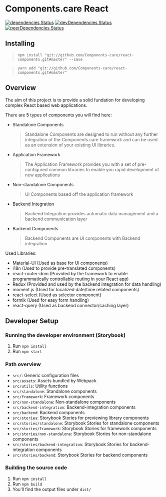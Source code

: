 # Components.care React

[![dependencies Status](https://david-dm.org/Components-care/react-components/status.svg)](https://david-dm.org/Components-care/react-components)
[![devDependencies Status](https://david-dm.org/Components-care/react-components/dev-status.svg)](https://david-dm.org/Components-care/react-components?type=dev)
[![peerDependencies Status](https://david-dm.org/Components-care/react-components/peer-status.svg)](https://david-dm.org/Components-care/react-components?type=peer)

## Installing

> `npm install "git://github.com/Components-care/react-components.git#master" --save`

> `yarn add "git://github.com/Components-care/react-components.git#master"`

## Overview

The aim of this project is to provide a solid fundation for developing complex React based web applications.

There are 5 types of components you will find here:

- Standalone Components
  > Standalone Components are designed to run without any further integration of the Components.care framework and can be used as an extension of your existing UI libraries.
- Application Framework
  > The Application Framework provides you with a set of pre-configured common libraries to enable you rapid development of new applications
- Non-standalone Components
  > UI Components based off the application framework
- Backend Integration
  > Backend Integration provides automatic data management and a backend communication layer
- Backend Components
  > Backend Components are UI components with Backend integration

Used Libraries:

- Material-UI (Used as base for UI components)
- i18n (Used to provide pre-translated components)
- react-router-dom (Provided by the framework to enable programmatically controllable routing in your React app)
- Redux (Provided and used by the backend integration for data handling)
- moment.js (Used for localized date/time related components)
- react-select (Used as selector component)
- formik (Used for easy form handling)
- react-query (Used as backend connector/caching layer)

## Developer Setup

### Running the developer environment (Storybook)

1. Run `npm install`
2. Run `npm start`

### Path overview

- `src/`: Generic configuration files
- `src/assets`: Assets bundled by Webpack
- `src/utils`: Utility functions
- `src/standalone`: Standalone components
- `src/framework`: Framework components
- `src/non-standalone`: Non-standalone components
- `src/backend-integration`: Backend-integration components
- `src/backend`: Backend components
- `src/stories`: Storybook Stories for previewing library components
- `src/stories/standalone`: Storybook Stories for standalone components
- `src/stories/framework`: Storybook Stories for framework components
- `src/stories/non-standalone`: Storybook Stories for non-standalone components
- `src/stories/backend-integration`: Storybook Stories for backend-integration components
- `src/stories/backend`: Storybook Stories for backend components

### Building the source code

1. Run `npm install`
2. Run `npm build`
3. You'll find the output files under `dist/`
